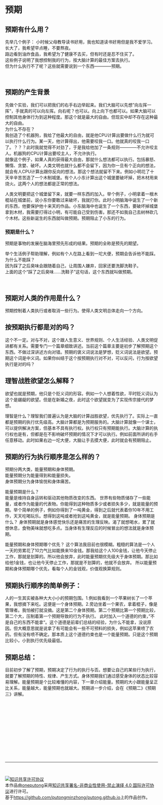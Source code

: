 预期
================= 
预期有什么用？
---------------

先举几个例子：
小时候父母教导读书好用，我也知道读书好用但是我不爱学习。    
长大了，我希望早点睡，不要熬夜。    
路边看到油炸食品，我希望为了健康不去买，但有时还是忍不住买了。  
这些例子说明了我想控制我的行为，按大脑计算的最佳方案去执行。    
但为什么执行不了呢？这些就需要说到一个东西————预期。 

<br />

预期的产生背景
---------------

先做个实验，我们可以把我们的右手右边举起来。我们大脑可以先想”向左挥一挥“，手就真的可以向左挥。向右呢？也可以。向上向下也都可以。如果大脑可以控制其他身体行为到这种程度。那这个就是最大的自由。但现实中却不存在这种最大的自由。  
为什么不存在？    
我创造了个机器狗，我给了他最大的自由，就是他CPU计算出要做什么行为就可以执行什么行为。某一天，他计算得出，他需要咬我一口。他就真的咬我一口了。？？？此时我就觉得不对劲了，于是我给他加了一条规则————不允许咬主人。机器狗的CPU计算出要咬主人，不允许执行。    
就像这个例子，如果人真的获得最大自由，那就什么想法都可以执行。包括暴怒、懒惰、贪婪、破坏。人类文明也就什么都不会留下，因为你一旦有个正向的想法，就会有人CPU计算出跟你反向的想法。那这个想法就留不下来。例如小明花了十天辛辛苦苦造了一个木制城堡。有个人小东计算出这个城堡要破坏掉，把木材用来烧火。这两个人的想法都是正常的想法。   

人类文明要把这个城堡留下来，就要一样东西的加入。举个例子，小明拿着一根木棍站在城堡前，说小东你要敢过来破坏，我就打你。此时小明脑海中诞生了一个新的东西，他要保护他十来天的作品。小东脑海中也诞生了一个东西，要破坏掉城堡拿到木材，我需要打得过小明，有可能自己受到伤害。那还不如我自己去树林砍几个木材。这些新诞生的东西就叫做预期。预期阻止了小东的行为。




### 预期是什么？

预期是事物的发展在脑海里预先形成的结果。预期的全称是预先的期望。

举个生活例子帮助理解，例如有个人在路上看到一坨大便，预期会告诉他不能踩。  
为什么不能踩？  
因为踩了之后臭味会跟随着自己，让周围人嫌弃，回家还要洗脚洗鞋子。  
上面的这个“踩了之后臭味......洗鞋子”这句话，这个东西就叫做预期。



<br />

预期对人类的作用是什么？
-----------------------
预期控制着人类执行或者取消一些行为。使得人类文明总体走向一个方向。


按预期执行都是对的吗？
-----------------------
这个不一定。对与不对，这个跟人生意义、世界规则、个人生活经验、人类文明促进都有关系。需要专门一个篇章细致讲述。当前这个篇章主要是初步了解预期这个东西。不做过深讲述方向对错。预期的褒义词说法是梦想，贬义词说法是欲望。预期这个词是中义词。如果你纠结于这个按预期执行对不对，可以反问，行为按欲望执行是对的吗？


理智战胜欲望怎么解释？
----------------------------
欲望也就是预期，他只是个贬义词的形容。例如一个人想着性欲，平时贬义词认为这个是龌龊的欲望。但是在新婚之夜，此时这个欲望就变为了实现传宗接代的梦想。

理智是什么？理智我们普遍认为是大脑的计算战胜欲望，优先执行了。实际上一直都是预期的执行优先级高。大脑计算都是为预期服务的。大脑计算就像一个谋士，可以提供解决方案，但基本不具有执行权。执行权只有预期能执行。大脑计算的执行权也是有，但都是在不影响破坏预期的情况下才可以执行。例如前面所讲的右手任意移动。此时如果右边一坨大便，大脑让手去摸大便，此时就会有预期阻止。



预期的行为执行顺序是怎么样的？
--------------------

预期分两大类，能量预期和身体预期。  
能量预期分为能量得到和能量损失。    
身体预期分为身体愉悦和身体痛苦。

能量预期是什么？  
能量是维持自身运转和驱动其他物质改变的东西。 世界有些物质储存了一些能量，或者作为能量的代表物。你能得到这种物质多少或者损失多少，就是能量的预期。举个简单的例子，例如你得到了一吨黄金，得到之后就代表着你10年不用工作，天天吃喝玩乐。想得到这吨或者抢到这吨黄金，就是能量预期。
身体预期是什么？
身体预期就是身体感觉快乐还是痛苦的生理反映。渴了就想喝水，累了就想休息，食物美味就想吃多点。当身体有生理反应的时候冒出的想法就是身体预期。

能量预期和身体预期哪个优先？
这个算法我目前也很模糊。粗糙的算法是一个人一天的劳累花了10力气比如能换来10金钱。那我给这个人100金钱，让他今天停止工作，那就是划算的。所以他会放弃，此时能量预期优先级大于身体预期。那比如给他1金钱，也让他今天停止工作，那就是不划算的，他就不会放弃。
所以能量预期和身体预期哪个优先，看每个人的金钱观，价值观换算规则。



预期执行顺序的简单例子：
-----------------------

人的一生其实被各种大大小小的预期包围。1.例如我看到一个苹果树长了一个苹果，我想摘下来吃。这便是一个身体预期。2.旁边坐着一个果农，拿着棍子，像是管理者。我怕被打就没摘。这是第二个身体预期。第二个预期比第一个预期比较，第二个大，压制着第一个预期导致的行为不执行。
此时加入一个道德的约束，”不是自己的东西不能拿“。这个道德是前辈们总结的经验，为什么不能拿，没说原因。但大概意思就是说拿了有可能会有一些不可预料的损失，例如这苹果喷了农药。但有没有喷不确定。那本质上这个道德约束也是一个能量预期。只是这个预期比较小，小到执行优先级最低。



预期总结：
---------------
目前初步了解了预期，预期决定了行为的执行与否。想要让自己的某些行为执行，就要了解预期的特性、规律、产生方式。身体预期我们通过感受身体的状态比较容易理解。能量预期是个比较难懂的内容，下一章介绍能量。预期的大小跟能量呈正比关系，能量越大，能量预期也就越大。预期进一步介绍，会在《预期二》《预期三》讲解。







 <br /><br /><br /><br /><br /><br /><br /><br /><br /><br /><br />

 -----------------
 
 <br />
 
 <a rel="license" href="http://creativecommons.org/licenses/by-nc-nd/4.0/"><img alt="知识共享许可协议" style="border-width:0"
      src="https://i.creativecommons.org/l/by-nc-nd/4.0/88x31.png" /></a><br />本作品由<a
    xmlns:cc="http://creativecommons.org/ns#" href="https://github.com/putongminzhong/putong.github.io"
    property="cc:attributionName" rel="cc:attributionURL">oneputong</a>采用<a rel="license"
    href="http://creativecommons.org/licenses/by-nc-nd/4.0/">知识共享署名-非商业性使用-禁止演绎 4.0 国际许可协议</a>进行许可。<br />基于<a
    xmlns:dct="http://purl.org/dc/terms/" href="https://github.com/putongminzhong/putong.github.io"
    rel="dct:source">https://github.com/putongminzhong/putong.github.io</a>上的作品创作。